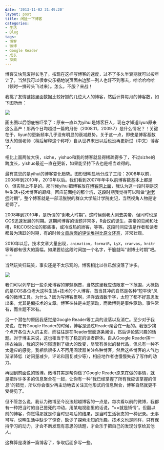 ```yaml
---
date: '2013-11-02 21:49:20'
layout: post
title: 闲扯一下博客
categories:
- 生活
- Blog
tags:
- 博客
- 微博
- Google Reader
- 成长
- 探索
---
```


博客又快荒废得长毛了。按现在这样写博客的速度，过不了多久半衰期就可以按年计了。当然我可以很幸灾乐祸地说页面右边那一列人也好不到哪去，哈哈哈哈哈（顿时一排砖头飞过来）。怎么，不服？来战！

我挑了友情链接里面数据比较好抓的几位大人的博客，然后计算每月的博客数，如下图所示：

[![](http://i.imgur.com/N1bBFGg.png)](http://i.imgur.com/N1bBFGg.png)

<!-- more -->

画出图以后彻底被吓呆了：原来一直以为yihui是博客狂人，现在才知道liyun原来这么高产！那两个日均超过一篇的月份（2008.11，2009.7）是什么情况？！关键在于，liyun的更新频率几乎没有明显的衰减趋势。关于这一点，即使是博客基数很大的谢老师（稍后解释这个称呼）自从世界末日以后也没再更新过（中文）博客了。

相比上面两位大侠，sizhe，yishuo和我的博客就显得稀疏得多了，不过sizhe的跨度长，yishuo最近一直在更新，如果能坚持下去也是相当难得的。

最有意思的是yihui的博客变化趋势。图形很明显地分成了三段：2008年以前，2008年到2010年，2010年以后。我们看到2007年年中以前博客数基本上都是0，但实际上不是的。那时候yihui把博客放在[博客网上面](http://xieyihui.bokee.com/)，我认为这一段时期是这种生活+技术博客的巅峰。回应前面挖的那个坑，这段时期我觉得可以叫做“[谢老师](http://xieyihui.bokee.com/1535388.html)时期”，整个博客就是一部活脱脱的群众大学统计学院史记，当然视角人物是谢老师了。

2008年到2010年，是所谓的“谢老大时期”。这时候谢老大刚去美帝，但同时也是COS迅速发展的时期。这期间博客的话题非常多，R会议的诞生，美帝的见闻和吐槽，R和COS论坛的那些事，或冷或热的娇客，等等。这段时间应该是作者和读者都最为活跃的时期，有的时候[文章后面的评论堆得比原文还高](http://yihui.name/cn/2009/12/cos-in-2010/)，非常壮观。

2010年以后，技术文章大量出现，`animation`，`formatR`，`LyX`，`cranvas`，`knitr`等等都有很大的篇幅。如果要给这段时间加一个名字，干脆就叫“谢博士时期”吧。= =

当然玩笑归玩笑，事实还是不太乐观的，博客相比以往已然没落了许多。

[![](http://i.imgur.com/UfUjjUh.png)](http://i.imgur.com/UfUjjUh.png)

我们可以列举出一些杀死博客的罪魁祸首，当然这里我应该限定一下范围，大概指的是COS各位老大这种生活+技术的个人博客。首当其冲的自然是各种“短平快”风格的微博工具。为什么？因为写博客累啊，洋洋洒洒数千字，太短了都不好意思发出来，尤其是偏技术的文章。博客往往是主题驱动，而微博则是事件驱动。事件常有，而主题不常有。

另一个潜在的原因我感觉是Google Reader等工具的没落以及消亡。至少对于我来说，在有Google Reader的时候，博客是通过Reader聚合在一起的。我很少挨个点开各位大人的主页，而往往是在Reader里面逐条阅读，然后评论感兴趣的话题。对于博主来说，这也相当于有了稳定的读者群体。自从Google Reader挥一挥衣袖后，我的这种习惯遭到了极大的改变，尽管有类似的替代品，但总有一种不太适应的感觉。我相信很多人不再用阅读器关注各种博客，然后这些博客的人气也渐渐降低（访问量减少，评论和回复减少等），相应地作者也慢慢失去了写作的动力。

再回到前面说的微博。微博其实是帮你做了Google Reader原来在做的事情，就是把许许多多的信息聚合在一起，让你有一种“我已经掌握了所有我应该掌握的信息”的错觉，所以你会很少再主动地去关注其他形式的信息聚合，博客自然就更不受待见了。

但不管怎么说，我认为微博至今没法超越博客的一点是，每次看以前的微博，我都有一种把当时的自己摁死的冲动，用某电视剧里的话说，“××就是矫情”。但翻以前的博客，你觉得那就是你当时思考后的结果，是当时生活状态的一种记录。无事可写，说明生活中缺少了惊奇，缺少了探索未知的乐趣。技术文也是同样，只有保持学习的动力，才会不断发现有意思的话题，才会乐于把自己的发现分享给其他人。

这样算是凑够一篇博客了，争取后面多写一些。


